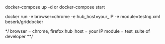 docker-compose up -d or docker-compose start

docker run -e browser=chrome -e hub_host=your_IP -e module=testng.xml beserk/griddocker

*/
    browser = chrome, firefox
    hub_host = your IP
    module = test_suite of developer
**/